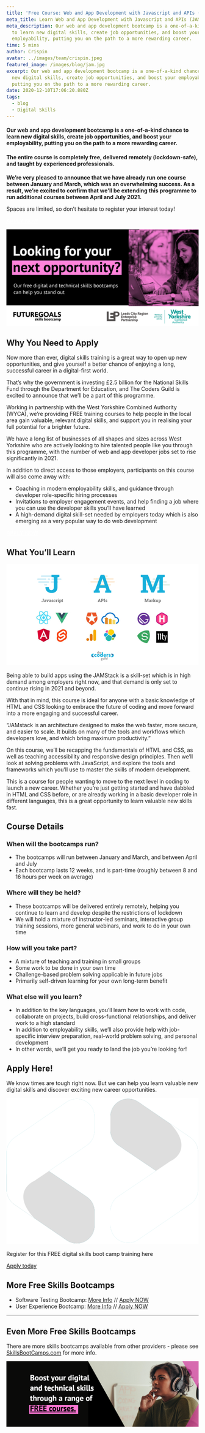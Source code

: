 ```yaml
---
title: 'Free Course: Web and App Development with Javascript and APIs (JAMStack)'
meta_title: Learn Web and App Development with Javascript and APIs (JAMStack)
meta_description: Our web and app development bootcamp is a one-of-a-kind chance
  to learn new digital skills, create job opportunities, and boost your
  employability, putting you on the path to a more rewarding career.
time: 5 mins
author: Crispin
avatar: ../images/team/crispin.jpeg
featured_image: /images/blog/jam.jpg
excerpt: Our web and app development bootcamp is a one-of-a-kind chance to learn
  new digital skills, create job opportunities, and boost your employability,
  putting you on the path to a more rewarding career.
date: 2020-12-10T17:06:20.880Z
tags:
  - blog
  - Digital Skills
---
```


#### Our web and app development bootcamp is a one-of-a-kind chance to learn new digital skills, create job opportunities, and boost your employability, putting you on the path to a more rewarding career. 

#### The entire course is completely free, delivered remotely (lockdown-safe), and taught by experienced professionals.

**We’re very pleased to announce that we have already run one course between January and March, which was an overwhelming success. As a result, we’re excited to confirm that we'll be extending this programme to run additional courses between April and July 2021.**

Spaces are limited, so don’t hesitate to register your interest today!

<a href="https://skills-bootcamp-jamstack.tcg.camp/" class="mt-auto inline-block py-2 px-4 bg-blue-200 text-white text-md font-bold font-heading rounded text-white" style="color: white">APPLY NOW <i class="align-middle ml-2 text-white fas fa-angle-right text-md leading-md" aria-hidden="true"></i></a>

![Looking for your next opportunity? A woman works at her laptop](/images/blog/social-3.jpg)

## Why You Need to Apply

Now more than ever, digital skills training is a great way to open up new opportunities, and give yourself a better chance of enjoying a long, successful career in a digital-first world.

That’s why the government is investing £2.5 billion for the National Skills Fund through the Department for Education, and The Coders Guild is excited to announce that we’ll be a part of this programme.

Working in partnership with the West Yorkshire Combined Authority (WYCA), we’re providing FREE training courses to help people in the local area gain valuable, relevant digital skills, and support you in realising your full potential for a brighter future.

We have a long list of businesses of all shapes and sizes across West Yorkshire who are actively looking to hire talented people like you through this programme, with the number of web and app developer jobs set to rise significantly in 2021.

In addition to direct access to those employers, participants on this course will also come away with:

- Coaching in modern employability skills, and guidance through developer role-specific hiring processes
- Invitations to employer engagement events, and help finding a job where you can use the developer skills you’ll have learned
- A high-demand digital skill-set needed by employers today which is also emerging as a very popular way to do web development

<a href="https://skills-bootcamp-jamstack.tcg.camp/" class="mt-auto inline-block py-2 px-4 bg-blue-200 text-white text-md font-bold font-heading rounded text-white" style="color: white">APPLY NOW <i class="align-middle ml-2 text-white fas fa-angle-right text-md leading-md" aria-hidden="true"></i></a>

## What You’ll Learn  

!['The JAMStack' JavaScript, APIs and Markup](/images/blog/what-is-the-jamstack.jpg "What is 'The JAMStack'?")

Being able to build apps using the JAMStack is a skill-set which is in high demand among employers right now, and that demand is only set to continue rising in 2021 and beyond.

With that in mind, this course is ideal for anyone with a basic knowledge of HTML and CSS looking to embrace the future of coding and move forward into a more engaging and successful career.

“JAMstack is an architecture designed to make the web faster, more secure, and easier to scale. It builds on many of the tools and workflows which developers love, and which bring maximum productivity.”

On this course, we’ll be recapping the fundamentals of HTML and CSS, as well as teaching accessibility and responsive design principles. Then we’ll look at solving problems with JavaScript, and explore the tools and frameworks which you’ll use to master the skills of modern development.

This is a course for people wanting to move to the next level in coding to launch a new career. Whether you’re just getting started and have dabbled in HTML and CSS before, or are already working in a basic developer role in different languages, this is a great opportunity to learn valuable new skills fast.

## Course Details

### When will the bootcamps run?

- The bootcamps will run between January and March, and between April and July
- Each bootcamp lasts 12 weeks, and is part-time (roughly between 8 and 16 hours per week on average)

### Where will they be held? 

- These bootcamps will be delivered entirely remotely, helping you continue to learn and develop despite the restrictions of lockdown
- We will hold a mixture of instructor-led seminars, interactive group training sessions, more general webinars, and work to do in your own time

### How will you take part? 

- A mixture of teaching and training in small groups
- Some work to be done in your own time
- Challenge-based problem solving applicable in future jobs
- Primarily self-driven learning for your own long-term benefit

### What else will you learn? 

- In addition to the key languages, you’ll learn how to work with code, collaborate on projects, build cross-functional relationships, and deliver work to a high standard
- In addition to employability skills, we’ll also provide help with job-specific interview preparation, real-world problem solving, and personal development
- In other words, we’ll get you ready to land the job you’re looking for!

## Apply Here! 

We know times are tough right now. But we can help you learn valuable new digital skills and discover exciting new career opportunities.

<div class="md:my-24 my-14">
<div class="rounded bg-blue-200 lg:p-4 py-8 px-6 flex lg:flex-row flex-col get-in-touch items-center"><div class="lg:mr-4 lg:mb-0 mb-6"><img class="h-10 w-10 block" alt="" src="/images/logo/TGC_Square_Logo_White.svg"></div><div class="cta__text"><p class="text-lg leading-xl font-bold text-white text-center lg:text-left lg:mb-0 mb-6">
Register for this FREE digital skills boot camp training here
</p></div>
<div class="lg:ml-auto"><a href="https://skills-bootcamp-jamstack.tcg.camp/" class=" text-md leading-sm text-blue-200 bg-white py-2 px-4 font-heading font-bold rounded whitespace-no-wrap" >
Apply today
<i class="fas fa-angle-right text-md leading-sm text-blue-200 ml-2" aria-hidden="true"></i></a></div></div></div>

## More Free Skills Bootcamps

- Software Testing Bootcamp: [More Info](/blog/try-yourself-out-as-a-software-testing-professional/) // [Apply NOW](https://skills-bootcamp-ux.tcg.camp/apply/)
- User Experience Bootcamp: [More Info](/blog/free-course-discover-user-experience-design/) // [Apply NOW](https://skills-bootcamp-ux.tcg.camp/apply/)

---

## Even More Free Skills Bootcamps

There are more skills bootcamps available from other providers - please see [SkillsBootCamps.com](https://www.skillsbootcamps.com/) for more info.

![Woman looks thoughtful while listening to headphones "Boost your Digital and Technical skills with FREE boot camps](/images/blog/screenshot-2020-12-11-at-15.36.46.png 'Skills Bootcamps from WYCA')
